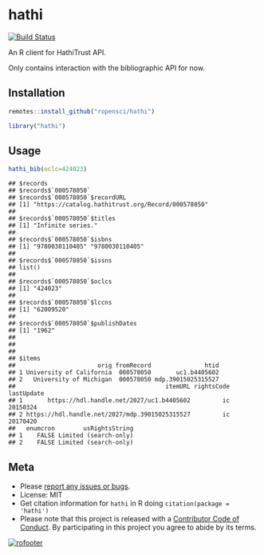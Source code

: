 hathi
=======

[![Build Status](https://api.travis-ci.org/ropensci/hathi.png)](https://travis-ci.org/ropensci/hathi)

An R client for HathiTrust API.

Only contains interaction with the bibliographic API for now.

## Installation


```r
remotes::install_github("ropensci/hathi")
```


```r
library("hathi")
```

## Usage


```r
hathi_bib(oclc=424023)
```

```
## $records
## $records$`000578050`
## $records$`000578050`$recordURL
## [1] "https://catalog.hathitrust.org/Record/000578050"
## 
## $records$`000578050`$titles
## [1] "Infinite series."
## 
## $records$`000578050`$isbns
## [1] "9780030110405" "9780030110405"
## 
## $records$`000578050`$issns
## list()
## 
## $records$`000578050`$oclcs
## [1] "424023"
## 
## $records$`000578050`$lccns
## [1] "62009520"
## 
## $records$`000578050`$publishDates
## [1] "1962"
## 
## 
## 
## $items
##                       orig fromRecord               htid
## 1 University of California  000578050       uc1.b4405602
## 2   University of Michigan  000578050 mdp.39015025315527
##                                          itemURL rightsCode lastUpdate
## 1       https://hdl.handle.net/2027/uc1.b4405602         ic   20150324
## 2 https://hdl.handle.net/2027/mdp.39015025315527         ic   20170420
##   enumcron        usRightsString
## 1    FALSE Limited (search-only)
## 2    FALSE Limited (search-only)
```

## Meta

* Please [report any issues or bugs](https://github.com/ropensci/hathi/issues).
* License: MIT
* Get citation information for `hathi` in R doing `citation(package = 'hathi')`
* Please note that this project is released with a [Contributor Code of Conduct](CODE_OF_CONDUCT.md). By participating in this project you agree to abide by its terms.


[![rofooter](https://ropensci.org/public_images/github_footer.png)](https://ropensci.org)

[tut]: http://ropensci.org/tutorials/hathi.html
